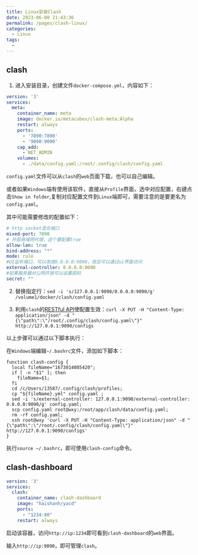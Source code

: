 ```yaml
---
title: Linux安装Clash
date: 2023-06-08 21:43:36
permalink: /pages/clash-linux/
categories:
  - Linux
tags:
  - 
---
```


## clash 

1. 进入安装目录，创建文件`docker-compose.yml`，内容如下：

```yaml
version: '3'
services:
  meta:
    container_name: meta
    image: docker.io/metacubex/clash-meta:Alpha
    restart: always
    ports:
      - '7890:7890'
      - '9090:9090'
    cap_add:
      - NET_ADMIN
    volumes:
      - ./data/config.yaml:/root/.config/clash/config.yaml
```

`config.yaml`文件可以从`clash`的`web`页面下载，也可以自己编辑。

或者如果`Windows`端有使用该软件，直接从`Profile`界面，选中对应配置，右键点击`Show in folder`,复制对应配置文件到`Linux`端即可，需要注意的是要更名为`config.yaml`。

其中可能需要修改的配置如下：

```yaml
# http socket混合端口
mixed-port: 7890
# 开启局域网代理，这个要配置true
allow-lan: true
bind-address: "*"
mode: rule
#UI监听端口，可以改成0.0.0.0:9090，改后可以通过ui界面访问
external-controller: 0.0.0.0:9090
#如果服务器对公网开放可以设置密码
secret: ""
```

2. 替换指定行：`sed -i 's/127.0.0.1:9090/0.0.0.0:9090/g' /volume1/docker/clash/config.yaml`

3. 利用`clash`的[RESTful API](https://clash.gitbook.io/doc/restful-api/config)使配置生效：`curl -X PUT -H "Content-Type: application/json" -d "{\"path\":\"/root/.config/clash/config.yaml\"}" http://127.0.0.1:9090/configs`


以上步骤可以通过以下脚本执行：

在`Windows`端编辑`~/.bashrc`文件，添加如下脚本：

```shell
function clash-config {
  local fileName="1673014085420";
  if [ -n "$1" ]; then
    fileName=$1;
  fi
  cd /c/Users/13587/.config/clash/profiles;
  cp "${fileName}.yml" config.yaml ;
  sed -i 's/external-controller: 127.0.0.1:9090/external-controller: 0.0.0.0:9090/g' config.yaml;
  scp config.yaml root@wxy:/root/app/clash/data/config.yaml;
  rm -rf config.yaml;
  ssh root@wxy 'curl -X PUT -H "Content-Type: application/json" -d "{\"path\":\"/root/.config/clash/config.yaml\"}" http://127.0.0.1:9090/configs'  
}
```

执行`source ~/.bashrc`，即可使用`clash-config`命令。

## clash-dashboard 

```yaml
version: '3'
services:
  clash:
    container_name: clash-dashboard
    image: "haishanh/yacd"
    ports:
      - "1234:80"
    restart: always
```

启动该容器，访问`http://ip:1234`即可看到`clash-dashboard`的`web`界面。

输入`http://ip:9090`，即可管理`clash`。